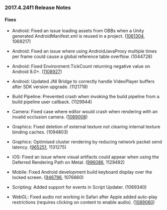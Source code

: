 ### 2017.4.24f1 Release Notes

#### Fixes

*   Android: Fixed an issue loading assets from OBBs when a Unity generated AndroidManifest.xml is reused in a project. ([1061304](https://issuetracker.unity3d.com/issues/reusing-unity-generated-androidmanifest-dot-xml-prevents-the-application-to-find-data-when-splitting-the-apk), 1069217)
    
*   Android: Fixed an issue where using AndroidJavaProxy multiple times per frame could cause a global reference table overflow. (1044728)
    
*   Android: Fixed Environment.TickCount returning negative value on Android 8.0+. ([1108927](https://issuetracker.unity3d.com/issues/android-environment-dot-tickcount-returns-negative-value-on-8-dot-0-and-above))
    
*   Android: Updated JNI Bridge to correctly handle VideoPlayer buffers after SDK version upgrade. (1121718)
    
*   Build Pipeline: Prevented crash when invoking the build pipeline from a build pipeline user callback. (1129944)
    
*   Camera: Fixed case where editor would crash when rendering with an invalid occlusion camera. ([1089008](https://issuetracker.unity3d.com/issues/crash-on-dorenderloop-if-scene-view-is-open-when-opening-occlusion-window))
    
*   Graphics: Fixed deletion of external texture not clearing internal texture binding caches. (1094803)
    
*   Graphics: Optimised cluster rendering by reducing network packet send latency. ([965251](https://issuetracker.unity3d.com/issues/cluster-rendering-performance-is-slower-on-newest-versions), 1131275)
    
*   iOS: Fixed an issue where visual artifacts could appear when using the Deferred Rendering Path on Metal. ([996086](https://issuetracker.unity3d.com/issues/ios-metal-graphics-artefacts-on-ios-with-metal-api-hdr-and-deferred-rendering-path), 1129492)
    
*   Mobile: Fixed Android development build keyboard display over the locked screen. ([946796](https://issuetracker.unity3d.com/issues/android-in-dev-mode-the-app-is-drawn-on-top-of-the-lock-screen-which-blocks-native-content-e-dot-g-keyboard), 1076660)
    
*   Scripting: Added support for events in Script Updater. (1069340)
    
*   WebGL: Fixed audio not working in Safari after Apple added auto-play restrictions (requires clicking on content to enable audio). ([1089060](https://issuetracker.unity3d.com/issues/sounds-do-not-play-in-webgl-builds-when-launched-in-safari-12))
